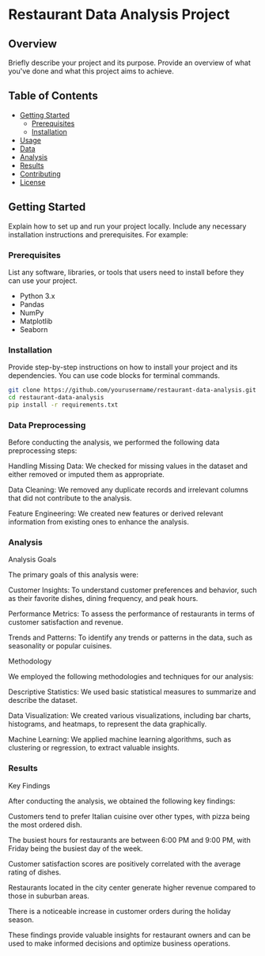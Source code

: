 # Restaurant Data Analysis Project



## Overview

Briefly describe your project and its purpose. Provide an overview of what you've done and what this project aims to achieve.

## Table of Contents

- [Getting Started](#getting-started)
  - [Prerequisites](#prerequisites)
  - [Installation](#installation)
- [Usage](#usage)
- [Data](#data)
- [Analysis](#analysis)
- [Results](#results)
- [Contributing](#contributing)
- [License](#license)

## Getting Started

Explain how to set up and run your project locally. Include any necessary installation instructions and prerequisites. For example:

### Prerequisites

List any software, libraries, or tools that users need to install before they can use your project. 

- Python 3.x
- Pandas
- NumPy
- Matplotlib
- Seaborn

### Installation

Provide step-by-step instructions on how to install your project and its dependencies. You can use code blocks for terminal commands.

```bash
git clone https://github.com/yourusername/restaurant-data-analysis.git
cd restaurant-data-analysis
pip install -r requirements.txt
```
### Data Preprocessing

Before conducting the analysis, we performed the following data preprocessing steps:

Handling Missing Data: We checked for missing values in the dataset and either removed or imputed them as appropriate.

Data Cleaning: We removed any duplicate records and irrelevant columns that did not contribute to the analysis.

Feature Engineering: We created new features or derived relevant information from existing ones to enhance the analysis.

### Analysis

Analysis Goals

The primary goals of this analysis were:

Customer Insights: To understand customer preferences and behavior, such as their favorite dishes, dining frequency, and peak hours.

Performance Metrics: To assess the performance of restaurants in terms of customer satisfaction and revenue.

Trends and Patterns: To identify any trends or patterns in the data, such as seasonality or popular cuisines.

Methodology

We employed the following methodologies and techniques for our analysis:

Descriptive Statistics: We used basic statistical measures to summarize and describe the dataset.

Data Visualization: We created various visualizations, including bar charts, histograms, and heatmaps, to represent the data graphically.

Machine Learning: We applied machine learning algorithms, such as clustering or regression, to extract valuable insights.

### Results

Key Findings

After conducting the analysis, we obtained the following key findings:

Customers tend to prefer Italian cuisine over other types, with pizza being the most ordered dish.

The busiest hours for restaurants are between 6:00 PM and 9:00 PM, with Friday being the busiest day of the week.

Customer satisfaction scores are positively correlated with the average rating of dishes.

Restaurants located in the city center generate higher revenue compared to those in suburban areas.

There is a noticeable increase in customer orders during the holiday season.

These findings provide valuable insights for restaurant owners and can be used to make informed decisions and optimize business operations.
